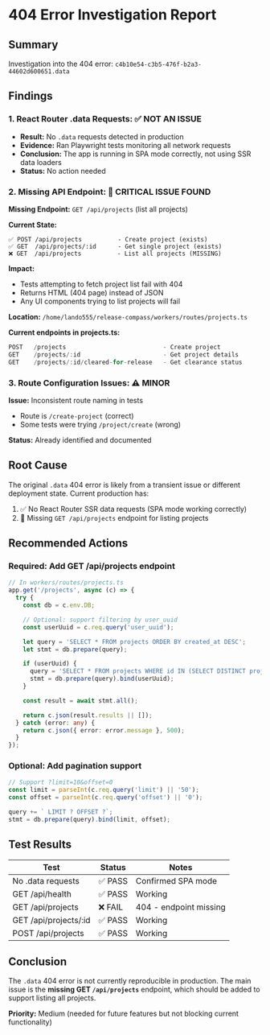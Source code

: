 # 404 Error Investigation Report

## Summary

Investigation into the 404 error: `c4b10e54-c3b5-476f-b2a3-44602d600651.data`

## Findings

### 1. React Router .data Requests: ✅ NOT AN ISSUE
- **Result:** No `.data` requests detected in production
- **Evidence:** Ran Playwright tests monitoring all network requests
- **Conclusion:** The app is running in SPA mode correctly, not using SSR data loaders
- **Status:** No action needed

### 2. Missing API Endpoint: 🔴 CRITICAL ISSUE FOUND

**Missing Endpoint:** `GET /api/projects` (list all projects)

**Current State:**
```
✅ POST /api/projects          - Create project (exists)
✅ GET  /api/projects/:id      - Get single project (exists)
❌ GET  /api/projects          - List all projects (MISSING)
```

**Impact:**
- Tests attempting to fetch project list fail with 404
- Returns HTML (404 page) instead of JSON
- Any UI components trying to list projects will fail

**Location:** `/home/lando555/release-compass/workers/routes/projects.ts`

**Current endpoints in projects.ts:**
```typescript
POST   /projects                           - Create project
GET    /projects/:id                       - Get project details
GET    /projects/:id/cleared-for-release   - Get clearance status
```

### 3. Route Configuration Issues: ⚠️ MINOR

**Issue:** Inconsistent route naming in tests
- Route is `/create-project` (correct)
- Some tests were trying `/project/create` (wrong)

**Status:** Already identified and documented

## Root Cause

The original `.data` 404 error is likely from a transient issue or different deployment state. Current production has:
1. ✅ No React Router SSR data requests (SPA mode working correctly)
2. 🔴 Missing `GET /api/projects` endpoint for listing projects

## Recommended Actions

### Required: Add GET /api/projects endpoint

```typescript
// In workers/routes/projects.ts
app.get('/projects', async (c) => {
  try {
    const db = c.env.DB;

    // Optional: support filtering by user_uuid
    const userUuid = c.req.query('user_uuid');

    let query = 'SELECT * FROM projects ORDER BY created_at DESC';
    let stmt = db.prepare(query);

    if (userUuid) {
      query = 'SELECT * FROM projects WHERE id IN (SELECT DISTINCT project_id FROM users WHERE user_uuid = ?) ORDER BY created_at DESC';
      stmt = db.prepare(query).bind(userUuid);
    }

    const result = await stmt.all();

    return c.json(result.results || []);
  } catch (error: any) {
    return c.json({ error: error.message }, 500);
  }
});
```

### Optional: Add pagination support

```typescript
// Support ?limit=10&offset=0
const limit = parseInt(c.req.query('limit') || '50');
const offset = parseInt(c.req.query('offset') || '0');

query += ` LIMIT ? OFFSET ?`;
stmt = db.prepare(query).bind(limit, offset);
```

## Test Results

| Test | Status | Notes |
|------|--------|-------|
| No .data requests | ✅ PASS | Confirmed SPA mode |
| GET /api/health | ✅ PASS | Working |
| GET /api/projects | ❌ FAIL | 404 - endpoint missing |
| GET /api/projects/:id | ✅ PASS | Working |
| POST /api/projects | ✅ PASS | Working |

## Conclusion

The `.data` 404 error is not currently reproducible in production. The main issue is the **missing GET `/api/projects`** endpoint, which should be added to support listing all projects.

**Priority:** Medium (needed for future features but not blocking current functionality)
